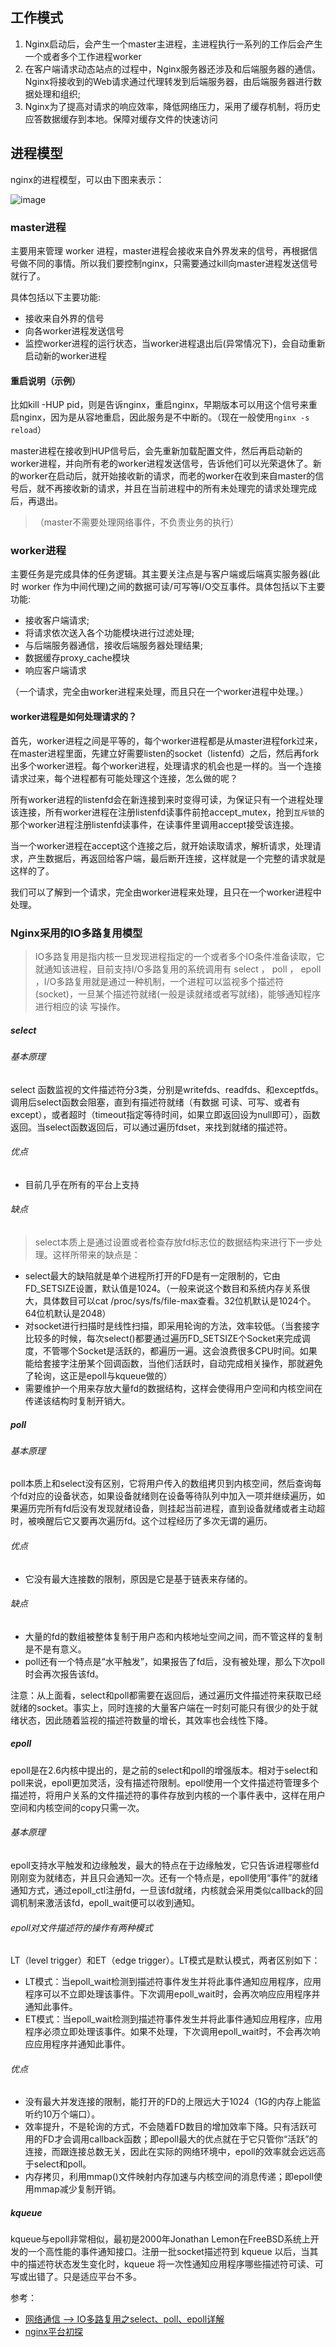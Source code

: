## 工作模式

 1. Nginx启动后，会产生一个master主进程，主进程执行一系列的工作后会产生一个或者多个工作进程worker
 2. 在客户端请求动态站点的过程中，Nginx服务器还涉及和后端服务器的通信。Nginx将接收到的Web请求通过代理转发到后端服务器，由后端服务器进行数据处理和组织;
 3. Nginx为了提高对请求的响应效率，降低网络压力，采用了缓存机制，将历史应答数据缓存到本地。保障对缓存文件的快速访问


## 进程模型

nginx的进程模型，可以由下图来表示：

![image](https://cdn.learnku.com/uploads/images/201912/20/41489/gVfCciWSaq.png!large)

### master进程

主要用来管理 worker 进程，master进程会接收来自外界发来的信号，再根据信号做不同的事情。所以我们要控制nginx，只需要通过kill向master进程发送信号就行了。

具体包括以下主要功能:

- 接收来自外界的信号
- 向各worker进程发送信号
- 监控worker进程的运行状态，当worker进程退出后(异常情况下)，会自动重新启动新的worker进程

#### 重启说明（示例）

比如kill -HUP pid，则是告诉nginx，重启nginx，早期版本可以用这个信号来重启nginx，因为是从容地重启，因此服务是不中断的。（现在一般使用`nginx -s reload`）

master进程在接收到HUP信号后，会先重新加载配置文件，然后再启动新的worker进程，并向所有老的worker进程发送信号，告诉他们可以光荣退休了。新的worker在启动后，就开始接收新的请求，而老的worker在收到来自master的信号后，就不再接收新的请求，并且在当前进程中的所有未处理完的请求处理完成后，再退出。


> （master不需要处理网络事件，不负责业务的执行）


### worker进程

主要任务是完成具体的任务逻辑。其主要关注点是与客户端或后端真实服务器(此时 worker 作为中间代理)之间的数据可读/可写等I/O交互事件。具体包括以下主要功能:

- 接收客户端请求;
- 将请求依次送入各个功能模块进行过滤处理;
- 与后端服务器通信，接收后端服务器处理结果;
- 数据缓存proxy_cache模块
- 响应客户端请求

（一个请求，完全由worker进程来处理，而且只在一个worker进程中处理。）

#### worker进程是如何处理请求的？

首先，worker进程之间是平等的，每个worker进程都是从master进程fork过来，在master进程里面，先建立好需要listen的socket（listenfd）之后，然后再fork出多个worker进程。每个worker进程，处理请求的机会也是一样的。当一个连接请求过来，每个进程都有可能处理这个连接，怎么做的呢？

所有worker进程的listenfd会在新连接到来时变得可读，为保证只有一个进程处理该连接，所有worker进程在注册listenfd读事件前抢accept_mutex，抢到`互斥锁`的那个worker进程注册listenfd读事件，在读事件里调用accept接受该连接。

当一个worker进程在accept这个连接之后，就开始读取请求，解析请求，处理请求，产生数据后，再返回给客户端，最后断开连接，这样就是一个完整的请求就是这样的了。

我们可以了解到一个请求，完全由worker进程来处理，且只在一个worker进程中处理。



### Nginx采用的IO多路复用模型

> IO多路复用是指内核一旦发现进程指定的一个或者多个IO条件准备读取，它就通知该进程，目前支持I/O多路复用的系统调用有 select ， poll ， epoll ，I/O多路复用就是通过一种机制，一个进程可以监视多个描述符(socket)，一旦某个描述符就绪(一般是读就绪或者写就绪)，能够通知程序进行相应的读 写操作。

##### select

###### 基本原理

select 函数监视的文件描述符分3类，分别是writefds、readfds、和exceptfds。调用后select函数会阻塞，直到有描述符就绪（有数据 可读、可写、或者有except），或者超时（timeout指定等待时间，如果立即返回设为null即可），函数返回。当select函数返回后，可以通过遍历fdset，来找到就绪的描述符。

###### 优点

- 目前几乎在所有的平台上支持

###### 缺点

> select本质上是通过设置或者检查存放fd标志位的数据结构来进行下一步处理。这样所带来的缺点是：
- select最大的缺陷就是单个进程所打开的FD是有一定限制的，它由FD_SETSIZE设置，默认值是1024。（一般来说这个数目和系统内存关系很大，具体数目可以cat /proc/sys/fs/file-max查看。32位机默认是1024个。64位机默认是2048）
- 对socket进行扫描时是线性扫描，即采用轮询的方法，效率较低。（当套接字比较多的时候，每次select()都要通过遍历FD_SETSIZE个Socket来完成调度，不管哪个Socket是活跃的，都遍历一遍。这会浪费很多CPU时间。如果能给套接字注册某个回调函数，当他们活跃时，自动完成相关操作，那就避免了轮询，这正是epoll与kqueue做的）
- 需要维护一个用来存放大量fd的数据结构，这样会使得用户空间和内核空间在传递该结构时复制开销大。


#####  poll

###### 基本原理

poll本质上和select没有区别，它将用户传入的数组拷贝到内核空间，然后查询每个fd对应的设备状态，如果设备就绪则在设备等待队列中加入一项并继续遍历，如果遍历完所有fd后没有发现就绪设备，则挂起当前进程，直到设备就绪或者主动超时，被唤醒后它又要再次遍历fd。这个过程经历了多次无谓的遍历。

###### 优点

- 它没有最大连接数的限制，原因是它是基于链表来存储的。

###### 缺点

- 大量的fd的数组被整体复制于用户态和内核地址空间之间，而不管这样的复制是不是有意义。
- poll还有一个特点是“水平触发”，如果报告了fd后，没有被处理，那么下次poll时会再次报告该fd。

注意：从上面看，select和poll都需要在返回后，通过遍历文件描述符来获取已经就绪的socket。事实上，同时连接的大量客户端在一时刻可能只有很少的处于就绪状态，因此随着监视的描述符数量的增长，其效率也会线性下降。


##### epoll

epoll是在2.6内核中提出的，是之前的select和poll的增强版本。相对于select和poll来说，epoll更加灵活，没有描述符限制。epoll使用一个文件描述符管理多个描述符，将用户关系的文件描述符的事件存放到内核的一个事件表中，这样在用户空间和内核空间的copy只需一次。

###### 基本原理

epoll支持水平触发和边缘触发，最大的特点在于边缘触发，它只告诉进程哪些fd刚刚变为就绪态，并且只会通知一次。还有一个特点是，epoll使用“事件”的就绪通知方式，通过epoll_ctl注册fd，一旦该fd就绪，内核就会采用类似callback的回调机制来激活该fd，epoll_wait便可以收到通知。

###### epoll对文件描述符的操作有两种模式

LT（level trigger）和ET（edge trigger）。LT模式是默认模式，两者区别如下：
- LT模式：当epoll_wait检测到描述符事件发生并将此事件通知应用程序，应用程序可以不立即处理该事件。下次调用epoll_wait时，会再次响应应用程序并通知此事件。
- ET模式：当epoll_wait检测到描述符事件发生并将此事件通知应用程序，应用程序必须立即处理该事件。如果不处理，下次调用epoll_wait时，不会再次响应应用程序并通知此事件。

###### 优点

- 没有最大并发连接的限制，能打开的FD的上限远大于1024（1G的内存上能监听约10万个端口）。
- 效率提升，不是轮询的方式，不会随着FD数目的增加效率下降。只有活跃可用的FD才会调用callback函数；即epoll最大的优点就在于它只管你“活跃”的连接，而跟连接总数无关，因此在实际的网络环境中，epoll的效率就会远远高于select和poll。
- 内存拷贝，利用mmap()文件映射内存加速与内核空间的消息传递；即epoll使用mmap减少复制开销。

##### kqueue

kqueue与epoll非常相似，最初是2000年Jonathan Lemon在FreeBSD系统上开发的一个高性能的事件通知接口。注册一批socket描述符到 kqueue 以后，当其中的描述符状态发生变化时，kqueue 将一次性通知应用程序哪些描述符可读、可写或出错了。只是适应平台不多。


参考：

- [网络通信 --> IO多路复用之select、poll、epoll详解](https://www.cnblogs.com/jeakeven/p/5435916.html)
- [nginx平台初探](http://tengine.taobao.org/book/chapter_02.html#id1)
